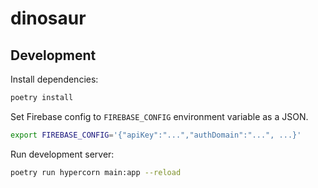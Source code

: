 # dinosaur

## Development

Install dependencies:

```bash
poetry install
```

Set Firebase config to `FIREBASE_CONFIG` environment variable as a JSON.

```bash
export FIREBASE_CONFIG='{"apiKey":"...","authDomain":"...", ...}'
```

Run development server:

```bash
poetry run hypercorn main:app --reload
```